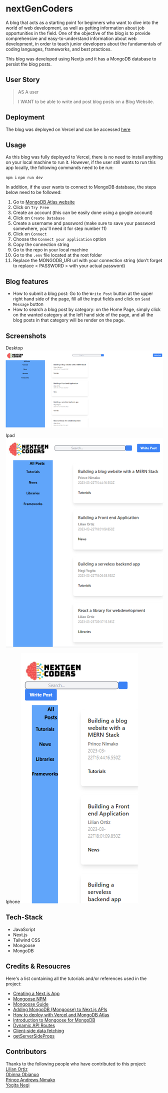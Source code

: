 # nextGenCoders

A blog that acts as a starting point for beginners who want to dive into the world of web development, as well as getting information about job opportunities in the field. One of the objective of the blog is to provide comprehensive and easy-to-understand information about web development, in order to teach junior developers about the fundamentals of coding languages, frameworks, and best practices.

This blog was developed using Nextjs and it has a MongoDB database to persist the blog posts. 

## User Story
>
> AS A user
>
> I WANT to be able to write and post blog posts on a Blog Website.

## Deployment

The blog was deployed on Vercel and can be accessed [here](https://next-gen-coders-rmio.vercel.app/)

## Usage

As this blog was fully deployed to Vercel, there is no need to install anything on your local machine to run it. However, if the user still wants to run this app locally, the following commands need to be run:

`npm i`
`npm run dev`

In addition, if the user wants to connect to MongoDB database, the steps below need to be followed:

1. Go to [MongoDB Atlas website](https://www.mongodb.com/cloud/atlas/lp/dcp?utm_content=rlsapostreg&utm_source=google&utm_campaign=search_gs_pl_evergreen_atlas_general_retarget-brand-postreg_gic-null_emea-all_ps-all_desktop_eng_lead&utm_term=&utm_medium=cpc_paid_search&utm_ad=&utm_ad_campaign_id=14412646473&adgroup=131761130532&cq_cmp=14412646473&gclid=CjwKCAjwzuqgBhAcEiwAdj5dRl9oWrjSfsLlAUNz-DHSA5_dxWRR53EiIiCWwhbfYjgOQo9r0_YefRoCoP8QAvD_BwE)
2. Click on `Try Free`
3. Create an account (this can be easily done using a google account)
4. Click on `Create Database`
5. Create a username and password (make sure to save your password somewhere, you'll need it for step number 11)
6. Click on `Connect`
7. Choose the `Connect your application` option
8. Copy the connection string
9. Go to the repo in your local machine
10. Go to the `.env` file located at the root folder
11. Replace the MONGODB_URI url with your connection string (don't forget to replace < PASSWORD > with your actual password)

## Blog features

- How to submit a blog post: Go to the `Write Post` button at the upper right hand side of the page, fill all the input fields and click on `Send Message` button
- How to search a blog post by category: on the Home Page, simply click on the wanted category at the left hand side of the page, and all the blog posts in that category will be render on the page.

## Screenshots

Desktop
![homepage](./imgs/homepage.png)

Ipad
![homepageipad](./imgs/homepage_ipad.png)

Iphone
![homepageiphone](./imgs/homepage_iphone.png)

## Tech-Stack
- JavaScript
- Next.js
- Tailwind CSS
- Mongoose
- MongoDB

## Credits & Resoucres

Here's a list containing all the tutorials and/or references used in the project:
- [Creating a Next.js App](https://nextjs.org/learn/basics/create-nextjs-app)
- [Mongoose NPM](https://www.npmjs.com/package/mongoose)
- [Mongoose Guide](https://mongoosejs.com/docs/guide.html)
- [Adding MongoDB (Mongoose) to Next.js APIs](https://dev.to/raphaelchaula/adding-mongodb-mongoose-to-next-js-apis-3af)
- [How to deploy with Vercel and MongoDB Atlas](https://www.infoworld.com/article/3664936/how-to-deploy-with-vercel-and-mongodb-atlas-without-even-trying.html#:~:text=You%20can%20now%20deploy%20your,Here's%20how.&text=One%20of%20the%20most%20interesting,release%20of%20Vercel%2DMongoDB%20integration)
- [Introduction to Mongoose for MongoDB](https://www.freecodecamp.org/news/introduction-to-mongoose-for-mongodb-d2a7aa593c57/)
- [Dynamic API Routes](https://nextjs.org/docs/api-routes/dynamic-api-routes#index-routes-and-dynamic-api-routes)
- [Client-side data fetching](https://nextjs.org/docs/basic-features/data-fetching/client-side)
- [getServerSideProps](https://nextjs.org/docs/basic-features/data-fetching/get-server-side-props)

## Contributors

Thanks to the following people who have contributed to this project:\
[Lilian Ortiz](https://github.com/ortizlilian) \
[Obinna Obianuo](https://github.com/ObianuoObi)\
[Prince Andrews Nimako](https://github.com/nimscodes) \
[Yogita Negi](https://github.com/yogi-88)

